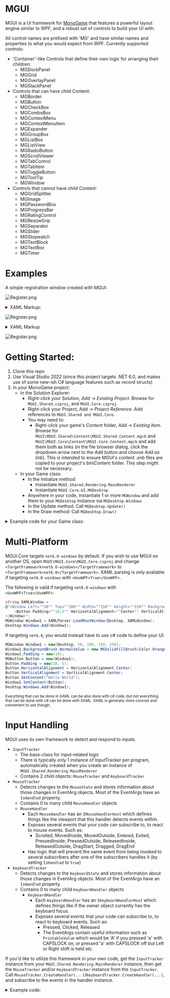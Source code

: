# MGUI

MGUI is a UI framework for [MonoGame](https://www.monogame.net/) that features a powerful layout engine similar to WPF, and a robust set of controls to build your UI with. 

All control names are prefixed with 'MG' and have similar names and properties to what you would expect from WPF. Currently supported controls:
- 'Container'-like Controls that define their own logic for arranging their children:
  - MGDockPanel
  - MGGrid
  - MGOverlayPanel
  - MGStackPanel
- Controls that can have child Content:
  - MGBorder
  - MGButton
  - MGCheckBox
  - MGComboBox
  - MGContextMenu
  - MGContextMenuItem
  - MGExpander
  - MGGroupBox
  - MGListBox
  - MGListView
  - MGRadioButton
  - MGScrollViewer
  - MGTabControl
  - MGTabItem
  - MGToggleButton
  - MGToolTip
  - MGWindow
- Controls that cannot have child Content:
  - MGGridSplitter
  - MGImage
  - MGPasswordBox
  - MGProgressBar
  - MGRatingControl
  - MGResizeGrip
  - MGSeparator
  - MGSlider
  - MGStopwatch
  - MGTextBlock
  - MGTextBox
  - MGTimer
  
# Examples
  
A simple registration window created with MGUI:

![Register.png](assets/samples/Sample_Registration_Window.png)
<details>
  <summary>XAML Markup:</summary>
  
```xaml
<Window Left="50" Top="50" Width="300" Height="380">
    
    <!-- Replace the window's Title bar with custom content -->
    <Window.TitleBar>
        <!-- The root-element of the window's Title bar must always be an MGDockPanel, but we can add whatever we want to it -->
        <DockPanel Padding="5,2">
            <Rectangle Dock="Left" Width="16" Height="16" Stroke="Gray" StrokeThickness="1" Fill="Black" Margin="0,0,5,0">
                <Rectangle.ToolTip>
                    <ToolTip Padding="0" Width="240" Height="30" TextForeground="RoyalBlue" Background="White * 0.85">
                        <TextBlock HorizontalAlignment="Center" VerticalAlignment="Center" Text="[b]Pretend this is a window icon[/b]" />
                    </ToolTip>
                </Rectangle.ToolTip>
            </Rectangle>
            
            <TextBlock FontSize="10" Foreground="White" Text="Registration Form" />
        </DockPanel>
    </Window.TitleBar>
    
    <DockPanel Margin="5">
        <!-- Window header -->
        <StackPanel Dock="Top" Orientation="Vertical">
            <TextBlock Dock="Top" HorizontalAlignment="Center" FontSize="14" Foreground="Orange" Text="Register for a new account" />
            <Separator Size="3" Orientation="Horizontal" Background="Orange * 0.5" />
        </StackPanel>
        
        <!-- Register -->
        <Button Name="Button_Register" Dock="Bottom" Background="Orange" HorizontalAlignment="Center" Padding="25,5">
            <TextBlock Text="[b]Register[/b]" FontSize="14" />
        </Button>
        
        <Border BorderBrush="Black" BorderThickness="1">
            <ScrollViewer VerticalScrollBarVisibility="Auto" HorizontalScrollBarVisibility="Disabled" Padding="8" Margin="0,10,0,15" Background="White * 0.08">
                <StackPanel Orientation="Vertical">
                    <StackPanel.Styles>
                        <Style TargetType="HeaderedContentPresenter">
                            <Setter Property="HeaderPosition" Value="Top" />
                            <Setter Property="Spacing" Value="2" />
                        </Style>
                    </StackPanel.Styles>
                    
                    <!-- Email -->
                    <HeaderedContentPresenter>
                        <HeaderedContentPresenter.Header>
                            <TextBlock Text="Email:" Foreground="Gray" />
                        </HeaderedContentPresenter.Header>
                        <TextBox Name="TextBox_Email" PlaceholderText="[i][opacity=0.5]Email[/opacity][/i]" CharacterLimit="40" ShowCharacterCount="false" AcceptsReturn="false" AcceptsTab="false" />
                    </HeaderedContentPresenter>
                    <Spacer Height="8" />
                    
                    <!-- Username -->
                    <HeaderedContentPresenter>
                        <HeaderedContentPresenter.Header>
                            <TextBlock Text="Username:" Foreground="Gray" />
                        </HeaderedContentPresenter.Header>
                        <TextBox Name="TextBox_Username" PlaceholderText="[i][opacity=0.5]Username[/opacity][/i]" CharacterLimit="16" ShowCharacterCount="true" AcceptsReturn="false" AcceptsTab="false">
                            <TextBox.ToolTip>
                                <ToolTip Width="320" Height="64" TextForeground="Red" HorizontalContentAlignment="Center" VerticalContentAlignment="Center">
                                    <TextBlock WrapText="True" LinePadding="10" FontSize="10" Text="Must contain only alphanumeric characters.\nCannot exceed [b]16[/b] characters." />
                                </ToolTip>
                            </TextBox.ToolTip>
                        </TextBox>
                    </HeaderedContentPresenter>
                    <Spacer Height="8" />

                    <!-- Password -->
                    <HeaderedContentPresenter>
                        <HeaderedContentPresenter.Header>
                            <TextBlock Text="Password:" Foreground="Gray" />
                        </HeaderedContentPresenter.Header>
                        <PasswordBox Name="TextBox_Password" PasswordCharacter="*" Text="Hunter2" />
                    </HeaderedContentPresenter>
                    <Spacer Height="16" />
                    
                    <!-- Terms of service -->
                    <CheckBox Name="CheckBox_TOS" IsChecked="true">
                        <TextBlock Text="I agree to the [color=#3483eb][i][u]Terms of service[/u][/i][/color]" />
                    </CheckBox>
                </StackPanel>
            </ScrollViewer>
        </Border>
    </DockPanel>
</Window>
```
</details>

![Register.png](assets/samples/Sample_Inventory_Window.png)
<details>
  <summary>XAML Markup</summary>

```xaml
<Window Left="300" Top="400" Width="800" Height="500" IsUserResizable="False">
    <OverlayPanel TextForeground="Black" HorizontalAlignment="Center" VerticalAlignment="Center">
        <Button Name="Button_Close" HorizontalAlignment="Right" VerticalAlignment="Top" Content="[b]X" TextForeground="Red" Padding="3,2,3,0"
                BorderBrush="RGB(91,43,42)" BorderThickness="2" Background="rgb(242,191,114)" />
        
        <TabControl Name="Tabs" Background="RGB(255,203,123)" BorderBrush="RGB(177,78,5)" BorderThickness="0" MinWidth="300" MinHeight="300" Padding="0" Margin="0,12,12,0">
            <TabControl.HeadersPanel>
                <StackPanel Orientation="Horizontal" Margin="35,0,0,0" Spacing="0" />
            </TabControl.HeadersPanel>
            <TabItem Padding="0">
                <TabItem.Header>
                    <TextBlock Text="[b]1" Foreground="Black" Padding="5,2" />
                </TabItem.Header>

                <!-- Content of the first tab -->
                <Border BorderBrush="RGB(133,54,5)" BorderThickness="3">
                    <Border BorderBrush="RGB(250,147,5)" BorderThickness="3">
                        <Border BorderBrush="RGB(177,78,5)" BorderThickness="3">
                            <StackPanel Orientation="Vertical">
                                
                                <!-- 4x12 grid of 48x48 px slots -->
                                <UniformGrid Name="UniformGrid_Inventory" Rows="4" Columns="12" CellSize="48,48" Margin="16,8,16,12" HeaderRowHeight="15" RowSpacing="3">
                                    <UniformGrid.Styles>
                                        <Style TargetType="TextBlock">
                                            <Setter Property="Foreground" Value="Gray" />
                                            <Setter Property="FontSize" Value="8" />
                                            <Setter Property="HorizontalAlignment" Value="Center" />
                                            <Setter Property="VerticalAlignment" Value="Center" />
                                        </Style>
                                    </UniformGrid.Styles>
                                    <TextBlock Foreground="Red" Text="1" Row="0" Column="0" />
                                    <TextBlock Text="2" Row="0" Column="1" />
                                    <TextBlock Text="3" Row="0" Column="2" />
                                    <TextBlock Text="4" Row="0" Column="3" />
                                    <TextBlock Text="5" Row="0" Column="4" />
                                    <TextBlock Text="6" Row="0" Column="5" />
                                    <TextBlock Text="7" Row="0" Column="6" />
                                    <TextBlock Text="8" Row="0" Column="7" />
                                    <TextBlock Text="9" Row="0" Column="8" />
                                    <TextBlock Text="0" Row="0" Column="9" />
                                    <TextBlock Text="-" Row="0" Column="10" />
                                    <TextBlock Text="=" Row="0" Column="11" />
                                </UniformGrid>

                                <Separator Orientation="Horizontal" Size="3" Margin="0" Background="RGB(133,54,5)" />
                                <Separator Orientation="Horizontal" Size="3" Margin="0" Background="RGB(250,147,5)" />
                                <Separator Orientation="Horizontal" Size="3" Margin="0" Background="RGB(177,78,5)" />

                                <DockPanel Margin="12,10,12,12">
                                    <Grid Dock="Left" RowLengths="48,48,48,30" ColumnLengths="48,100,48">
                                        <!-- Note: If you specify 4 colors, delimited by a hyphen, it will create an MGDockedBorderBrush (Left, Top, Right, Bottom) -->
                                        <Border Row="0" Column="0" BorderBrush="RGB(255,228,161)-RGB(214,143,84)-RGB(214,143,84)-RGB(255,228,161)" BorderThickness="3" />
                                        <Border Row="1" Column="0" BorderBrush="RGB(255,228,161)-RGB(214,143,84)-RGB(214,143,84)-RGB(255,228,161)" BorderThickness="3" />
                                        <Border Row="2" Column="0" BorderBrush="RGB(255,228,161)-RGB(214,143,84)-RGB(214,143,84)-RGB(255,228,161)" BorderThickness="3" />

                                        <Border Row="0" Column="1" RowSpan="3" Margin="9,0"  BorderBrush="RGB(133,54,5)" BorderThickness="3">
                                            <Border BorderBrush="RGB(250,147,5)" BorderThickness="3">
                                                <Border BorderBrush="RGB(177,78,5)" BorderThickness="3" Background="RGB(56,170,255)">
                                                    <!--<Image Texture="texture_name..."></Image>-->
                                                </Border>
                                            </Border>
                                        </Border>

                                        <Border Row="0" Column="2" BorderBrush="RGB(255,228,161)-RGB(214,143,84)-RGB(214,143,84)-RGB(255,228,161)" BorderThickness="3" />
                                        <Border Row="1" Column="2" BorderBrush="RGB(255,228,161)-RGB(214,143,84)-RGB(214,143,84)-RGB(255,228,161)" BorderThickness="3" />
                                        <Border Row="2" Column="2" BorderBrush="RGB(255,228,161)-RGB(214,143,84)-RGB(214,143,84)-RGB(255,228,161)" BorderThickness="3" />

                                        <TextBlock Row="3" Column="0" ColumnSpan="3" Margin="0,12,0,0" Text="Character Name" HorizontalAlignment="Center" FontSize="14" />
                                    </Grid>

                                    <StackPanel Orientation="Vertical" HorizontalAlignment="Center" VerticalAlignment="Center" Spacing="12" Margin="15,15,15,65">
                                        <TextBlock Text="Farm Name" FontSize="20" HorizontalAlignment="Center" />
                                        <Grid HorizontalAlignment="Center" RowSpacing="12" ColumnSpacing="8" RowLengths="auto,auto" ColumnLengths="auto,auto">
                                            <TextBlock Row="0" Column="0" Text="Current Funds:" FontSize="18" HorizontalAlignment="Right" />
                                            <TextBlock Row="0" Column="1"  Text="999,999g" FontSize="18" HorizontalAlignment="Left" />

                                            <TextBlock Row="1" Column="0" Text="Total Earnings:" FontSize="18" HorizontalAlignment="Right" />
                                            <TextBlock Row="1" Column="1" Text="2,147,483,647g" FontSize="18" HorizontalAlignment="Left" />
                                        </Grid>
                                    </StackPanel>
                                </DockPanel>
                            </StackPanel>
                        </Border>
                    </Border>
                </Border>
            </TabItem>
            <TabItem>
                <TabItem.Header>
                    <TextBlock Text="[b]2" Foreground="Black" Padding="5,2" />
                </TabItem.Header>
            </TabItem>
            <TabItem>
                <TabItem.Header>
                    <TextBlock Text="[b]3" Foreground="Black" Padding="5,2" />
                </TabItem.Header>
            </TabItem>
            <TabItem>
                <TabItem.Header>
                    <TextBlock Text="[b]4" Foreground="Black" Padding="5,2" />
                </TabItem.Header>
            </TabItem>
            <TabItem>
                <TabItem.Header>
                    <TextBlock Text="[b]5" Foreground="Black" Padding="5,2" />
                </TabItem.Header>
            </TabItem>
            <TabItem>
                <TabItem.Header>
                    <TextBlock Text="[b]6" Foreground="Black" Padding="5,2" />
                </TabItem.Header>
            </TabItem>
            <TabItem>
                <TabItem.Header>
                    <TextBlock Text="[b]7" Foreground="Black" Padding="5,2" />
                </TabItem.Header>
            </TabItem>
            <TabItem>
                <TabItem.Header>
                    <TextBlock Text="[b]8" Foreground="Black" Padding="5,2" />
                </TabItem.Header>
            </TabItem>
        </TabControl>
    </OverlayPanel>
</Window>
```
</details>

![Register.png](assets/samples/Sample_Debug_Window.png)
  
# Getting Started:

1. Clone this repo
2. Use Visual Studio 2022 (since this project targets .NET 6.0, and makes use of some new-ish C# language features such as record structs)
3. In your MonoGame project:
   - In the Solution Explorer:
     - Right-click your Solution, *Add* -> *Existing Project*. Browse for `MGUI.Shared.csproj`, and `MGUI.Core.csproj`.
     - Right-click your Project, *Add* -> *Project Reference*. Add references to `MGUI.Shared and MGUI.Core`.
     - You may need to:
       - Right-click your game's *Content* folder, *Add* -> *Existing Item*. Browse for `MGUI\MGUI.Shared\Content\MGUI.Shared.Content.mgcb` and `MGUI\MGUI.Core\Content\MGUI.Core.Content.mgcb` and add them both as links (in the file browser dialog, click the dropdown arrow next to the *Add* button and choose *Add as link*). This is intended to ensure MGUI's content .xnb files are copied to your project's bin\Content folder. This step might not be necessary.
   - In your Game class:
     - In the Initialize method:
       - Instantiate `MGUI.Shared.Rendering.MainRenderer`
       - Instantiate `MGUI.Core.UI.MGDesktop`
     - Anywhere in your code, instantiate 1 or more `MGWindow` and add them to your `MGDesktop` instance via `MGDesktop.Windows`
     - In the Update method: Call `MGDesktop.Update()`
     - In the Draw method: Call `MGDesktop.Draw()`
      
<details>
  <summary>Example code for your Game class:</summary>

```c#
public class Game1 : Game, IObservableUpdate
{
    private GraphicsDeviceManager _graphics;
    private SpriteBatch _spriteBatch;

    private MainRenderer MGUIRenderer { get; set; }
    private MGDesktop Desktop { get; set; }

    public event EventHandler<TimeSpan> PreviewUpdate;
    public event EventHandler<EventArgs> EndUpdate;

    public Game1()
    {
        _graphics = new GraphicsDeviceManager(this);
        Content.RootDirectory = "Content";
        IsMouseVisible = true;
        Window.AllowUserResizing = true;
    }

    protected override void Initialize()
    {
        this.MGUIRenderer = new(new GameRenderHost<Game1>(this));
        this.Desktop = new(MGUIRenderer);

        MGWindow Window1 = new(Desktop, 50, 50, 500, 200);
        Window1.TitleText = "Sample Window with a single [b]Button[/b]: [color=yellow]Click it![/color]";
        Window1.BackgroundBrush.NormalValue = new MGSolidFillBrush(Color.Orange);
        Window1.Padding = new(15);
        MGButton Button1 = new(Window1, button => { button.SetContent("I've been clicked!"); });
        Button1.SetContent("Click me!");
        Window1.SetContent(Button1);

        this.Desktop.Windows.Add(Window1);

        // TODO: Add your initialization logic here

        base.Initialize();
    }

    protected override void LoadContent()
    {
        _spriteBatch = new SpriteBatch(GraphicsDevice);

        // TODO: use this.Content to load your game content here
    }

    protected override void Update(GameTime gameTime)
    {
        if (GamePad.GetState(PlayerIndex.One).Buttons.Back == ButtonState.Pressed || Keyboard.GetState().IsKeyDown(Keys.Escape))
            Exit();

        PreviewUpdate?.Invoke(this, gameTime.TotalGameTime);

        Desktop.Update();
        // TODO: Add your update logic here

        base.Update(gameTime);

        EndUpdate?.Invoke(this, EventArgs.Empty);
    }

    protected override void Draw(GameTime gameTime)
    {
        GraphicsDevice.Clear(Color.CornflowerBlue);

        // TODO: Add your drawing code here
        Desktop.Draw();

        base.Draw(gameTime);
    }
}
```

![window1.png](assets/samples/window1.png)
</details>
  
# Multi-Platform

MGUI.Core targets `net6.0-windows` by default. If you wish to use MGUI on another OS, open `MGUI\MGUI.Core\MGUI.Core.csproj` and change `<TargetFramework>net6.0-windows</TargetFramework>` to `<TargetFramework>net6.0</TargetFramework>`. XAML parsing is only available if targeting `net6.0-windows` with `<UseWPF>True</UseWPF>`.

The following is valid if targeting `net6.0-windows` with `<UseWPF>True</UseWPF>`:
```c#
string XAMLWindow =
@"<Window Left=""50"" Top=""100"" Width=""150"" Height=""150"" Background=""Orange"" Padding=""10"">
    <Button Padding=""10,5"" HorizontalAlignment=""Center"" VerticalAlignment=""Center"" Content=""Hello World"" />
</Window>";
MGWindow Window1 = XAMLParser.LoadRootWindow(Desktop, XAMLWindow);
Desktop.Windows.Add(Window1);
```

If targeting `net6.0`, you would instead have to use c# code to define your UI:
```c#
MGWindow Window1 = new(Desktop, 50, 100, 150, 150);
Window1.BackgroundBrush.NormalValue = new MGSolidFillBrush(Color.Orange);
Window1.Padding = new(10);
MGButton Button = new(Window1);
Button.Padding = new(10, 5);
Button.HorizontalAlignment = HorizontalAlignment.Center;
Button.VerticalAlignment = VerticalAlignment.Center;
Button.SetContent("Hello World");
Window1.SetContent(Button);
Desktop.Windows.Add(Window1);
```
<sub>Everything that can be done in XAML can be also done with c# code, but not everything that can be done with c# can be done with XAML. XAML is generally more concise and convenient to use though.</sub>

# Input Handling

MGUI uses its own framework to detect and respond to inputs.

- `InputTracker`
  - The base-class for input-related logic
  - There is typically only 1 instance of InputTracker per program, automatically created when you create an instance of `MGUI.Shared.Rendering.MainRenderer`
  - Contains 2 child objects: `MouseTracker` and `KeyboardTracker`
- `MouseTracker`
  - Detects changes to the `MouseState` and stores information about those changes in EventArg objects. Most of the EventArgs have an `IsHandled` property.
  - Contains 0 to many child `MouseHandler` objects
  - `MouseHandler`
    - Each `MouseHandler` has an `IMouseHandlerHost` which defines things like the viewport that this handler detects events within.
    - Exposes several events that your code can subscribe to, to react to mouse events. Such as:
      - Scrolled, MovedInside, MovedOutside, Entered, Exited, PressedInside, PressedOutside, ReleasedInside, ReleasedOutside, DragStart, Dragged, DragEnd
    - Has logic that will prevent the same event from being invoked to several subscribers after one of the subscribers handles it (by setting `IsHandled` to `true`)
- `KeyboardTracker`
  - Detects changes to the `KeyboardState` and stores information about those changes in EventArg objects. Most of the EventArgs have an `IsHandled` property.
  - Contains 0 to many child `KeyboardHandler` objects
    - `KeyboardHandler`
      - Each `KeyboardHandler` has an `IKeyboardHandlerHost` which defines things like if the owner object currently has the keyboard focus.
      - Exposes several events that your code can subscribe to, to react to keyboard events. Such as:
        - Pressed, Clicked, Released
        - The EventArgs contain useful information such as `PrintableValue` which would be 'A' if you pressed 'a' with CAPSLOCK on, or pressed 'a' with CAPSLOCK off but Left or Right shift is held etc.
        
If you'd like to utilize this framework in your own code, get the `InputTracker` instance from your `MGUI.Shared.Rendering.MainRenderer` instance, then get the `MouseTracker` and/or `KeyboardTracker` instance from the `InputTracker`. Call `MouseTracker.CreateHandler(...)`/`KeyboardTracker.CreateHandler(...)`, and subscribe to the events in the handler instance.

<details>
  <summary>Example code:</summary>
  
Suppose you want to react to WASD keys to move your player, but you don't want to move the player if the WASD was handled by an `MGTextBox` on the UI:

```c#
public class Game1 : Game, IObservableUpdate, IKeyboardHandlerHost
{
    private GraphicsDeviceManager _graphics;
    private SpriteBatch _spriteBatch;

    private MainRenderer MGUIRenderer { get; set; }
    private MGDesktop Desktop { get; set; }

    public event EventHandler<TimeSpan> PreviewUpdate;
    public event EventHandler<EventArgs> EndUpdate;

    public Game1()
    {
        _graphics = new GraphicsDeviceManager(this);
        Content.RootDirectory = "Content";
        IsMouseVisible = true;
        Window.AllowUserResizing = true;
    }

    private KeyboardHandler PlayerMovementHandler;

    protected override void Initialize()
    {
        _graphics.PreferredBackBufferWidth = 400;
        _graphics.PreferredBackBufferHeight = 300;
        _graphics.ApplyChanges();

        this.MGUIRenderer = new(new GameRenderHost<Game1>(this));
        this.Desktop = new(MGUIRenderer);

        // Create a simple UI that may need to handle keyboard events
        MGWindow Window1 = new(Desktop, 20, 20, 200, 100);
        Window1.Padding = new(10);
        MGTextBox TextBox = new(Window1);
        Window1.SetContent(TextBox);
        Desktop.Windows.Add(Window1);

        //  Create a KeyboardHandler instance that will respond to WASD key presses
        PlayerMovementHandler = MGUIRenderer.Input.Keyboard.CreateHandler(this, null);
        PlayerMovementHandler.Pressed += (sender, e) =>
        {
            if (e.Key is Keys.W or Keys.A or Keys.S or Keys.D)
            {
                //TODO Move the player
                e.SetHandled(this, false);
            }
        };

        base.Initialize();
    }

    protected override void LoadContent()
    {
        _spriteBatch = new SpriteBatch(GraphicsDevice);
        // TODO: use this.Content to load your game content here
    }

    protected override void Update(GameTime gameTime)
    {
        if (GamePad.GetState(PlayerIndex.One).Buttons.Back == ButtonState.Pressed || Keyboard.GetState().IsKeyDown(Keys.Escape))
            Exit();

        PreviewUpdate?.Invoke(this, gameTime.TotalGameTime);

        Desktop.Update();

        // By updating this handler AFTER we've updated our UI, the handler won't receive events that were already handled by our UI's TextBox
        PlayerMovementHandler.ManualUpdate();

        // TODO: Add your update logic here
        base.Update(gameTime);

        EndUpdate?.Invoke(this, EventArgs.Empty);
    }

    protected override void Draw(GameTime gameTime)
    {
        GraphicsDevice.Clear(Color.CornflowerBlue);
        // TODO: Add your drawing code here
        Desktop.Draw();
        base.Draw(gameTime);
    }
}
```

If you don't want to use MGUI's input framework, then you can just check if the EventArgs in `MouseTracker`/`KeyboardTracker` have already been handled before your code attempts to handle them:

```c#
BaseKeyPressedEventArgs W_PressEvent = MGUIRenderer.Input.Keyboard.CurrentKeyPressedEvents[Keys.W];
if (Keyboard.GetState().IsKeyDown(Keys.W) && (W_PressEvent == null || !W_PressEvent.IsHandled))
{
    //TODO do something
}
```
</details>
